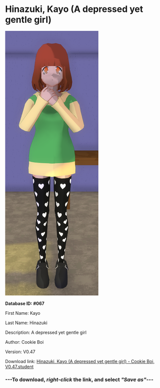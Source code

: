 # Hinazuki, Kayo (A depressed yet gentle girl)

<img src="https://raw.githubusercontent.com/Arbiter1223/Daigaku-Gurashi-Custom-Students/master/Students/Files/Hinazuki%2C%20Kayo%20(A%20depressed%20yet%20gentle%20girl).png" title="Hinazuki, Kayo (A depressed yet gentle girl) - Cookie Boi, V0.47">

**Database ID: #067**

First Name: Kayo

Last Name: Hinazuki

Description: A depressed yet gentle girl

Author: Cookie Boi

Version: V0.47

Download link: <a href="https://raw.githubusercontent.com/Arbiter1223/Daigaku-Gurashi-Custom-Students/master/Students/Files/Hinazuki%2C%20Kayo%20(A%20depressed%20yet%20gentle%20girl)%20-%20Cookie%20Boi%2C%20V0.47.student">Hinazuki, Kayo (A depressed yet gentle girl) - Cookie Boi, V0.47.student</a>

### ---**To download, _right-click_ the link, and select _"Save as"_**---
